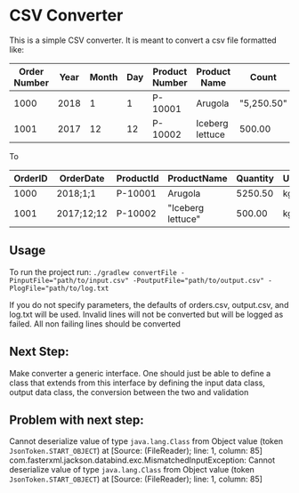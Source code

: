 # CSV Converter
This is a simple CSV converter. It is meant to convert a csv file formatted like:

|Order Number|Year|Month|Day|Product Number|Product Name|Count|Extra Col1|Extra Col2|Empty Column|
|------------|----|-----|---|--------------|------------|-----|----------|----------|------------|
|1000|2018|1|1|P-10001|Arugola|"5,250.50"|Lorem|Ipsum|
|1001|2017|12|12|P-10002|Iceberg lettuce|500.00|Lorem,Ipsum|

To

|OrderID|OrderDate|ProductId|ProductName|Quantity|Unit|
|-------|---------|---------|-----------|--------|----|
|1000|2018;1;1|P-10001|Arugola|5250.50|kg|
|1001|2017;12;12|P-10002|"Iceberg lettuce"|500.00|kg|

## Usage
To run the project run:
`./gradlew convertFile -PinputFile="path/to/input.csv" -PoutputFile="path/to/output.csv" -PlogFile="path/to/log.txt`

If you do not specify parameters, the defaults of orders.csv, output.csv, and log.txt will be used. Invalid lines will not be converted but will be logged as failed. All non failing lines should be converted

## Next Step:
Make converter a generic interface. One should just be able to define a class that extends from
this interface by defining the input data class, output data class, the conversion between the two and validation

## Problem with next step:
Cannot deserialize value of type `java.lang.Class` from Object value (token `JsonToken.START_OBJECT`)
at [Source: (FileReader); line: 1, column: 85]
com.fasterxml.jackson.databind.exc.MismatchedInputException: Cannot deserialize value of type `java.lang.Class` from Object value (token `JsonToken.START_OBJECT`)
at [Source: (FileReader); line: 1, column: 85]
